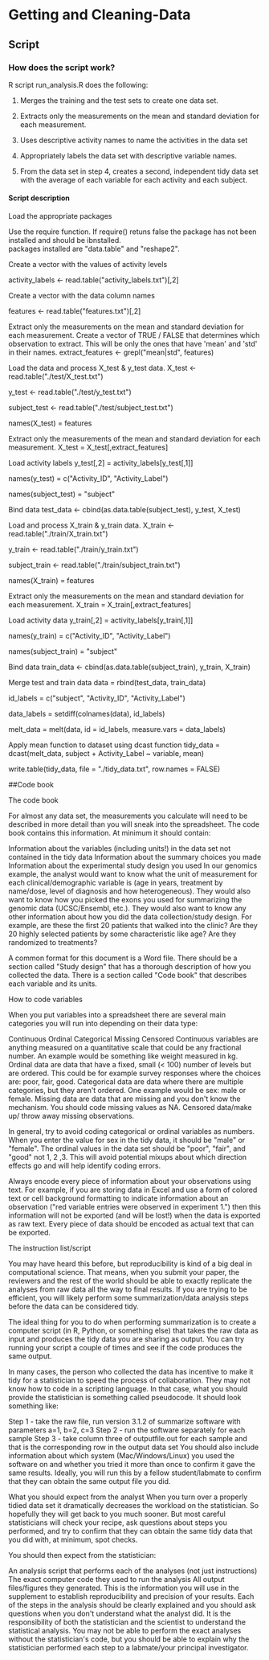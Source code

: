 Getting and Cleaning-Data
=========================
## Script

### How does the script work?

R script run_analysis.R does the following: 

1.  Merges the training and the test sets to create one data set.

2.  Extracts only the measurements on the mean and standard deviation for each measurement. 

3.  Uses descriptive activity names to name the activities in the data set

4.  Appropriately labels the data set with descriptive variable names. 

5.  From the data set in step 4, creates a second, independent tidy data set with the average of each variable for each activity and each subject.

#### Script description

Load the appropriate packages

Use the require function.  If require() retuns false the package has not been installed and should be ibnstalled.  
packages installed are "data.table" and "reshape2".

Create a vector with the values of activity levels

activity_labels <- read.table("activity_labels.txt")[,2]

Create a vector with the data column names

features <- read.table("features.txt")[,2]

Extract only the measurements on the mean and standard deviation for each measurement. Create a vector of TRUE / FALSE that determines which observation to extract.  This will be only the ones that have 'mean' and 'std' in their names.
extract_features <- grepl("mean|std", features)

Load the data and process X_test & y_test data.
X_test <- read.table("./test/X_test.txt")

y_test <- read.table("./test/y_test.txt")

subject_test <- read.table("./test/subject_test.txt")

names(X_test) = features

Extract only the measurements of the mean and standard deviation for each measurement.
X_test = X_test[,extract_features]

Load activity labels
y_test[,2] = activity_labels[y_test[,1]]

names(y_test) = c("Activity_ID", "Activity_Label")

names(subject_test) = "subject"

Bind data
test_data <- cbind(as.data.table(subject_test), y_test, X_test)

Load and process X_train & y_train data.
X_train <- read.table("./train/X_train.txt")

y_train <- read.table("./train/y_train.txt")

subject_train <- read.table("./train/subject_train.txt")

names(X_train) = features

Extract only the measurements on the mean and standard deviation for each measurement.
X_train = X_train[,extract_features]

Load activity data
y_train[,2] = activity_labels[y_train[,1]]

names(y_train) = c("Activity_ID", "Activity_Label")

names(subject_train) = "subject"

Bind data
train_data <- cbind(as.data.table(subject_train), y_train, X_train)

Merge test and train data
data = rbind(test_data, train_data)

id_labels   = c("subject", "Activity_ID", "Activity_Label")

data_labels = setdiff(colnames(data), id_labels)

melt_data      = melt(data, id = id_labels, measure.vars = data_labels)

Apply mean function to dataset using dcast function
tidy_data   = dcast(melt_data, subject + Activity_Label ~ variable, mean)

write.table(tidy_data, file = "./tidy_data.txt", row.names = FALSE)

##Code book 

The code book

For almost any data set, the measurements you calculate will need to be described in more detail than you will sneak into the spreadsheet. The code book contains this information. At minimum it should contain:

Information about the variables (including units!) in the data set not contained in the tidy data
Information about the summary choices you made
Information about the experimental study design you used
In our genomics example, the analyst would want to know what the unit of measurement for each clinical/demographic variable is (age in years, treatment by name/dose, level of diagnosis and how heterogeneous). They would also want to know how you picked the exons you used for summarizing the genomic data (UCSC/Ensembl, etc.). They would also want to know any other information about how you did the data collection/study design. For example, are these the first 20 patients that walked into the clinic? Are they 20 highly selected patients by some characteristic like age? Are they randomized to treatments?

A common format for this document is a Word file. There should be a section called "Study design" that has a thorough description of how you collected the data. There is a section called "Code book" that describes each variable and its units.

How to code variables

When you put variables into a spreadsheet there are several main categories you will run into depending on their data type:

Continuous
Ordinal
Categorical
Missing
Censored
Continuous variables are anything measured on a quantitative scale that could be any fractional number. An example would be something like weight measured in kg. Ordinal data are data that have a fixed, small (< 100) number of levels but are ordered. This could be for example survey responses where the choices are: poor, fair, good. Categorical data are data where there are multiple categories, but they aren't ordered. One example would be sex: male or female. Missing data are data that are missing and you don't know the mechanism. You should code missing values as NA. Censored data/make up/ throw away missing observations.

In general, try to avoid coding categorical or ordinal variables as numbers. When you enter the value for sex in the tidy data, it should be "male" or "female". The ordinal values in the data set should be "poor", "fair", and "good" not 1, 2 ,3. This will avoid potential mixups about which direction effects go and will help identify coding errors.

Always encode every piece of information about your observations using text. For example, if you are storing data in Excel and use a form of colored text or cell background formatting to indicate information about an observation ("red variable entries were observed in experiment 1.") then this information will not be exported (and will be lost!) when the data is exported as raw text. Every piece of data should be encoded as actual text that can be exported.

The instruction list/script

You may have heard this before, but reproducibility is kind of a big deal in computational science. That means, when you submit your paper, the reviewers and the rest of the world should be able to exactly replicate the analyses from raw data all the way to final results. If you are trying to be efficient, you will likely perform some summarization/data analysis steps before the data can be considered tidy.

The ideal thing for you to do when performing summarization is to create a computer script (in R, Python, or something else) that takes the raw data as input and produces the tidy data you are sharing as output. You can try running your script a couple of times and see if the code produces the same output.

In many cases, the person who collected the data has incentive to make it tidy for a statistician to speed the process of collaboration. They may not know how to code in a scripting language. In that case, what you should provide the statistician is something called pseudocode. It should look something like:

Step 1 - take the raw file, run version 3.1.2 of summarize software with parameters a=1, b=2, c=3
Step 2 - run the software separately for each sample
Step 3 - take column three of outputfile.out for each sample and that is the corresponding row in the output data set
You should also include information about which system (Mac/Windows/Linux) you used the software on and whether you tried it more than once to confirm it gave the same results. Ideally, you will run this by a fellow student/labmate to confirm that they can obtain the same output file you did.

What you should expect from the analyst
When you turn over a properly tidied data set it dramatically decreases the workload on the statistician. So hopefully they will get back to you much sooner. But most careful statisticians will check your recipe, ask questions about steps you performed, and try to confirm that they can obtain the same tidy data that you did with, at minimum, spot checks.

You should then expect from the statistician:

An analysis script that performs each of the analyses (not just instructions)
The exact computer code they used to run the analysis
All output files/figures they generated.
This is the information you will use in the supplement to establish reproducibility and precision of your results. Each of the steps in the analysis should be clearly explained and you should ask questions when you don't understand what the analyst did. It is the responsibility of both the statistician and the scientist to understand the statistical analysis. You may not be able to perform the exact analyses without the statistician's code, but you should be able to explain why the statistician performed each step to a labmate/your principal investigator.
